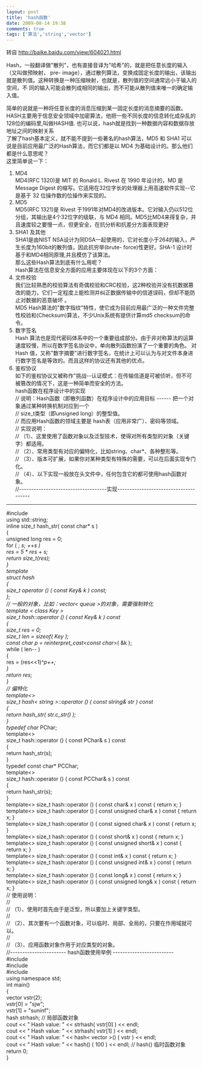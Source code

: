 ```yaml
---
layout: post
title: 'hash函数'
date: 2009-08-14 19:38
comments: true
tags: ['算法','string','vector']
---
```


转自 http://baike.baidu.com/view/604021.html

Hash，一般翻译做"散列"，也有直接音译为"哈希"的，就是把任意长度的输入（又叫做预映射， pre-
image），通过散列算法，变换成固定长度的输出，该输出就是散列值。这种转换是一种压缩映射，也就是，散列值的空间通常远小于输入的空间，不
同的输入可能会散列成相同的输出，而不可能从散列值来唯一的确定输入值。

简单的说就是一种将任意长度的消息压缩到某一固定长度的消息摘要的函数。  
HASH主要用于信息安全领域中加密算法，他把一些不同长度的信息转化成杂乱的128位的编码里,叫做HASH值.
也可以说，hash就是找到一种数据内容和数据存放地址之间的映射关系  
了解了hash基本定义，就不能不提到一些著名的hash算法，MD5 和 SHA1 可以说是目前应用最广泛的Hash算法，而它们都是以 MD4
为基础设计的。那么他们都是什么意思呢？  
这里简单说一下：  
1) MD4  
MD4(RFC 1320)是 MIT 的 Ronald L. Rivest 在 1990 年设计的，MD 是 Message Digest
的缩写。它适用在32位字长的处理器上用高速软件实现--它是基于 32 位操作数的位操作来实现的。  
2) MD5  
MD5(RFC 1321)是 Rivest 于1991年对MD4的改进版本。它对输入仍以512位分组，其输出是4个32位字的级联，与 MD4
相同。MD5比MD4来得复杂，并且速度较之要慢一点，但更安全，在抗分析和抗差分方面表现更好  
3) SHA1 及其他  
SHA1是由NIST NSA设计为同DSA一起使用的，它对长度小于264的输入，产生长度为160bit的散列值，因此抗穷举(brute-
force)性更好。SHA-1 设计时基于和MD4相同原理,并且模仿了该算法。  
那么这些Hash算法到底有什么用呢？  
Hash算法在信息安全方面的应用主要体现在以下的3个方面：  
1) 文件校验  
我们比较熟悉的校验算法有奇偶校验和CRC校验，这2种校验并没有抗数据篡改的能力，它们一定程度上能检测并纠正数据传输中的信道误码，但却不能防止对数据的恶意破坏
。  
MD5 Hash算法的"数字指纹"特性，使它成为目前应用最广泛的一种文件完整性校验和(Checksum)算法，不少Unix系统有提供计算md5
checksum的命令。  
2) 数字签名  
Hash 算法也是现代密码体系中的一个重要组成部分。由于非对称算法的运算速度较慢，所以在数字签名协议中，单向散列函数扮演了一个重要的角色。 对 Hash
值，又称"数字摘要"进行数字签名，在统计上可以认为与对文件本身进行数字签名是等效的。而且这样的协议还有其他的优点。  
3) 鉴权协议  
如下的鉴权协议又被称作"挑战--认证模式：在传输信道是可被侦听，但不可被篡改的情况下，这是一种简单而安全的方法。  
hash函数在程序设计中的实现  
// 说明：Hash函数（即散列函数）在程序设计中的应用目标 ------ 把一个对象通过某种转换机制对应到一个  
// size_t类型（即unsigned long）的整型值。  
// 而应用Hash函数的领域主要是 hash表（应用非常广）、密码等领域。  
// 实现说明：  
// （1）、这里使用了函数对象以及泛型技术，使得对所有类型的对象（关键字）都适用。  
// （2）、常用类型有对应的偏特化，比如string、char*、各种整形等。  
// （3）、版本可扩展，如果你对某种类型有特殊的需要，可以在后面实现专门化。  
// （4）、以下实现一般放在头文件中，任何包含它的都可使用hash函数对象。  
//------------------------------------实现--------------------------------------
----------  
#include <string>  
using std::string;  
inline size_t hash_str( const char* s )  
{  
unsigned long res = 0;  
for ( ; *s; ++s )  
res = 5 * res + *s;  
return size_t(res);  
}  
template <class Key>  
struct hash  
{  
size_t operator () ( const Key& k ) const;  
};  
// 一般的对象，比如：vector< queue<string> >的对象，需要强制转化  
template < class Key >  
size_t hash<Key>::operator () ( const Key& k ) const  
{  
size_t res = 0;  
size_t len = sizeof( Key );  
const char* p = reinterpret_cast<const char*>( &k );  
while ( len-- )  
{  
res = (res<<1)^*p++;  
}  
return res;  
}  
// 偏特化  
template<>  
size_t hash< string >::operator () ( const string& str ) const  
{  
return hash_str( str.c_str() );  
}  
typedef char* PChar;  
template<>  
size_t hash<PChar>::operator () ( const PChar& s ) const  
{  
return hash_str(s);  
}  
typedef const char* PCChar;  
template<>  
size_t hash<PCChar>::operator () ( const PCChar& s ) const  
{  
return hash_str(s);  
}  
template<> size_t hash<char>::operator () ( const char& x ) const { return x;
}  
template<> size_t hash<unsigned char>::operator () ( const unsigned char& x )
const { return x; }  
template<> size_t hash<signed char>::operator () ( const signed char& x )
const { return x; }  
template<> size_t hash<short>::operator () ( const short& x ) const { return
x; }  
template<> size_t hash<unsigned short>::operator () ( const unsigned short& x
) const { return x; }  
template<> size_t hash<int>::operator () ( const int& x ) const { return x; }  
template<> size_t hash<unsigned int>::operator () ( const unsigned int& x )
const { return x; }  
template<> size_t hash<long>::operator () ( const long& x ) const { return x;
}  
template<> size_t hash<unsigned long>::operator () ( const unsigned long& x )
const { return x; }  
// 使用说明：  
//  
// （1）、使用时首先由于是泛型，所以要加上关键字类型。  
//  
// （2）、其次要有一个函数对象，可以临时、局部、全局的，只要在作用域就可以。  
//  
// （3）、应用函数对象作用于对应类型的对象。  
//----------------------- hash函数使用举例 -------------------------  
#include <iostream>  
#include <vector>  
#include <string>  
using namespace std;  
int main()  
{  
vector<string> vstr(2);  
vstr[0] = "sjw";  
vstr[1] = "suninf";  
hash<string> strhash; // 局部函数对象  
cout << " Hash value: " << strhash( vstr[0] ) << endl;  
cout << " Hash value: " << strhash( vstr[1] ) << endl;  
cout << " Hash value: " << hash< vector<string> >() ( vstr ) << endl;  
cout << " Hash value: " << hash<int>() ( 100 ) << endl; // hash<int>() 临时函数对象  
return 0;  
}

